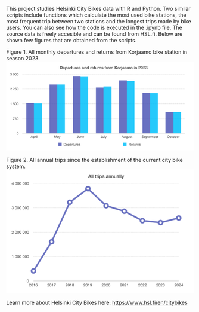 This project studies Helsinki City Bikes data with R and Python. Two similar scripts include functions which calculate the most used bike stations, the most frequent trip between two stations and the longest trips made by bike users. You can also see how the code is executed in the .ipynb file. The source data is freely accesible and can be found from HSL.fi. Below are shown few figures that are obtained from the scripts.

Figure 1. All monthly departures and returns from Korjaamo bike station in season 2023.
<img src="korjaamo_departures_and_returns.png" alt="korjaamo_departures" width="650"/>

Figure 2. All annual trips since the establishment of the current city bike system.
<img src="all_trips.png" alt="all_trips" width="650"/>

Learn more about Helsinki City Bikes here: https://www.hsl.fi/en/citybikes
